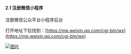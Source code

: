 #### 2.1 注册微信小程序

注册微信公众平台小程序后台

打开地址下拉找到：[https://mp.weixin.qq.com/cgi-bin/wx](https://mp.weixin.qq.com/cgi-bin/wx)

[![图片](https://qrss.gameseed.cn/shareyou/doc/pro/6feb8257-d0e5-4d27-a43d-ca0de967ecf9.026.png "图片")](https://qrss.gameseed.cn/shareyou/doc/pro/6feb8257-d0e5-4d27-a43d-ca0de967ecf9.026.png)